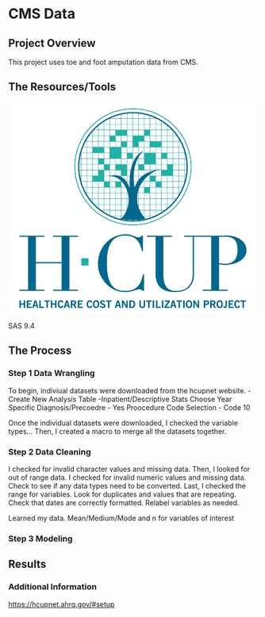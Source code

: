 # CMS Data

## Project Overview 

This project uses toe and foot amputation data from CMS. 

## The Resources/Tools
![hcup](img/hcup.jpg)

SAS 9.4

## The Process

### Step 1 Data Wrangling 

To begin, indiviual datasets were downloaded from the hcupnet website. 
-Create New Analysis Table
-Inpatient/Descriptive Stats
Choose Year
Specific Diagnosis/Precoedre - Yes
Proocedure Code Selection - Code 10

Once the individual datasets were downloaded, I checked the variable types...
Then, I created a macro to merge all the datasets together. 

### Step 2 Data Cleaning 
 I checked for invalid character values and missing data. Then, I looked for out of range data. 
 I checked for invalid numeric values and missing data. Check to see if any data types need to be converted. Last, I checked the range for variables. Look for duplicates and values that are repeating. Check that dates are correctly formatted. Relabel variables as needed. 

Learned my data. Mean/Medium/Mode and n for variables of interest 
 


### Step 3 Modeling 

## Results 

### Additional Information 

https://hcupnet.ahrq.gov/#setup





